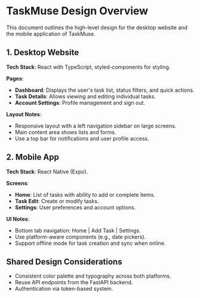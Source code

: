 # TaskMuse Design Overview

This document outlines the high-level design for the desktop website and the mobile application of TaskMuse.

## 1. Desktop Website

**Tech Stack**: React with TypeScript, styled-components for styling.

**Pages**:
- **Dashboard**: Displays the user's task list, status filters, and quick actions.
- **Task Details**: Allows viewing and editing individual tasks.
- **Account Settings**: Profile management and sign out.

**Layout Notes**:
- Responsive layout with a left navigation sidebar on large screens.
- Main content area shows lists and forms.
- Use a top bar for notifications and user profile access.

## 2. Mobile App

**Tech Stack**: React Native (Expo).

**Screens**:
- **Home**: List of tasks with ability to add or complete items.
- **Task Edit**: Create or modify tasks.
- **Settings**: User preferences and account options.

**UI Notes**:
- Bottom tab navigation: Home | Add Task | Settings.
- Use platform-aware components (e.g., date pickers).
- Support offline mode for task creation and sync when online.

## Shared Design Considerations

- Consistent color palette and typography across both platforms.
- Reuse API endpoints from the FastAPI backend.
- Authentication via token-based system.

